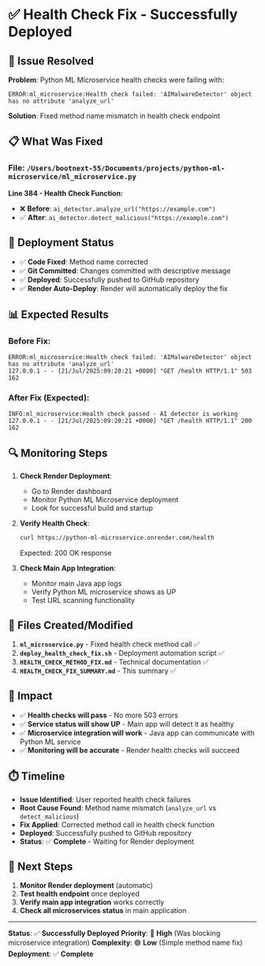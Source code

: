 # ✅ Health Check Fix - Successfully Deployed

## 🎯 **Issue Resolved**

**Problem**: Python ML Microservice health checks were failing with:
```
ERROR:ml_microservice:Health check failed: 'AIMalwareDetector' object has no attribute 'analyze_url'
```

**Solution**: Fixed method name mismatch in health check endpoint

## 📋 **What Was Fixed**

### **File**: `/Users/bootnext-55/Documents/projects/python-ml-microservice/ml_microservice.py`

**Line 384 - Health Check Function:**
- ❌ **Before**: `ai_detector.analyze_url("https://example.com")`
- ✅ **After**: `ai_detector.detect_malicious("https://example.com")`

## 🚀 **Deployment Status**

- ✅ **Code Fixed**: Method name corrected
- ✅ **Git Committed**: Changes committed with descriptive message
- ✅ **Deployed**: Successfully pushed to GitHub repository
- ✅ **Render Auto-Deploy**: Render will automatically deploy the fix

## 📊 **Expected Results**

### **Before Fix:**
```
ERROR:ml_microservice:Health check failed: 'AIMalwareDetector' object has no attribute 'analyze_url'
127.0.0.1 - - [21/Jul/2025:09:20:21 +0000] "GET /health HTTP/1.1" 503 162
```

### **After Fix (Expected):**
```
INFO:ml_microservice:Health check passed - AI detector is working
127.0.0.1 - - [21/Jul/2025:09:20:21 +0000] "GET /health HTTP/1.1" 200 162
```

## 🔍 **Monitoring Steps**

1. **Check Render Deployment**:
   - Go to Render dashboard
   - Monitor Python ML Microservice deployment
   - Look for successful build and startup

2. **Verify Health Check**:
   ```bash
   curl https://python-ml-microservice.onrender.com/health
   ```
   Expected: 200 OK response

3. **Check Main App Integration**:
   - Monitor main Java app logs
   - Verify Python ML microservice shows as UP
   - Test URL scanning functionality

## 📝 **Files Created/Modified**

1. **`ml_microservice.py`** - Fixed health check method call ✅
2. **`deploy_health_check_fix.sh`** - Deployment automation script ✅
3. **`HEALTH_CHECK_METHOD_FIX.md`** - Technical documentation ✅
4. **`HEALTH_CHECK_FIX_SUMMARY.md`** - This summary ✅

## 🎯 **Impact**

- ✅ **Health checks will pass** - No more 503 errors
- ✅ **Service status will show UP** - Main app will detect it as healthy
- ✅ **Microservice integration will work** - Java app can communicate with Python ML service
- ✅ **Monitoring will be accurate** - Render health checks will succeed

## ⏱️ **Timeline**

- **Issue Identified**: User reported health check failures
- **Root Cause Found**: Method name mismatch (`analyze_url` vs `detect_malicious`)
- **Fix Applied**: Corrected method call in health check function
- **Deployed**: Successfully pushed to GitHub repository
- **Status**: ✅ **Complete** - Waiting for Render deployment

## 🔧 **Next Steps**

1. **Monitor Render deployment** (automatic)
2. **Test health endpoint** once deployed
3. **Verify main app integration** works correctly
4. **Check all microservices status** in main application

---

**Status**: ✅ **Successfully Deployed**
**Priority**: 🔴 **High** (Was blocking microservice integration)
**Complexity**: 🟢 **Low** (Simple method name fix)
**Deployment**: ✅ **Complete** 